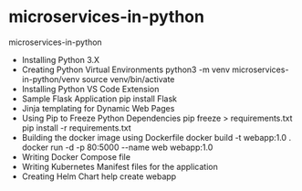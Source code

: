 # microservices-in-python
microservices-in-python
- Installing Python 3.X
- Creating Python Virtual Environments
    python3 -m venv microservices-in-python/venv
    source venv/bin/activate
- Installing Python VS Code Extension
- Sample Flask Application
    pip install Flask
- Jinja templating for Dynamic Web Pages
- Using Pip to Freeze Python Dependencies
    pip freeze > requirements.txt
    pip install -r requirements.txt
- Building the docker image using Dockerfile
    docker build -t webapp:1.0 .
    docker run -d -p 80:5000 --name web webapp:1.0
- Writing Docker Compose file
- Writing Kubernetes Manifest files for the application
- Creating Helm Chart
    help create webapp